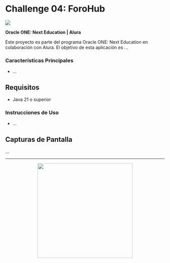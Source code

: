 # Challenge 04: ForoHub

<img src="https://github.com/Dev-Totti/Challenge-01-Encriptador/assets/92545913/b7399ddb-55d3-40fc-b38e-6f324e5d721a">

**Oracle ONE: Next Education | Alura**

Este proyecto es parte del programa Oracle ONE: Next Education en colaboración con Alura. El objetivo de esta aplicación es ...

### Características Principales
- ...

## Requisitos
- Java 21 o superior

### Instrucciones de Uso
- ...

## Capturas de Pantalla
...

---
<p align="center">
  <img src="https://github.com/Dev-Totti/OracleONE-Challenge-LiterAlura/assets/92545913/a041412c-8831-4b3b-9ecf-37194ed75440" width="300px">
</p>
